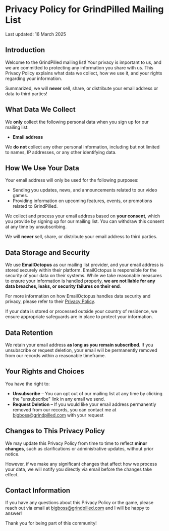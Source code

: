 # Privacy Policy for GrindPilled Mailing List
Last updated: 16 March 2025

## Introduction

Welcome to the GrindPilled mailing list! Your privacy is important to us, and we are committed to protecting any information you share with us. This Privacy Policy explains what data we collect, how we use it, and your rights regarding your information.

Summarized, we will **never** sell, share, or distribute your email address or data to third parties!  

## What Data We Collect

We **only** collect the following personal data when you sign up for our mailing list:

- **Email address**  

We **do not** collect any other personal information, including but not limited to names, IP addresses, or any other identifying data.  

## How We Use Your Data

Your email address will only be used for the following purposes:  

- Sending you updates, news, and announcements related to our video games.  
- Providing information on upcoming features, events, or promotions related to GrindPilled.  

We collect and process your email address based on **your consent**, which you provide by signing up for our mailing list. You can withdraw this consent at any time by unsubscribing.  

We will **never** sell, share, or distribute your email address to third parties.  

## Data Storage and Security  

We use **EmailOctopus** as our mailing list provider, and your email address is stored securely within their platform. EmailOctopus is responsible for the security of your data on their systems. While we take reasonable measures to ensure your information is handled properly, **we are not liable for any data breaches, leaks, or security failures on their end**.  

For more information on how EmailOctopus handles data security and privacy, please refer to their [Privacy Policy](https://emailoctopus.com/legal/privacy).  

If your data is stored or processed outside your country of residence, we ensure appropriate safeguards are in place to protect your information.  

## Data Retention  

We retain your email address **as long as you remain subscribed**. If you unsubscribe or request deletion, your email will be permanently removed from our records within a reasonable timeframe.  

## Your Rights and Choices  

You have the right to:  

- **Unsubscribe** – You can opt out of our mailing list at any time by clicking the "unsubscribe" link in any email we send.  
- **Request Deletion** – If you would like your email address permanently removed from our records, you can contact me at bigboss@grindpilled.com with your request

## Changes to This Privacy Policy  

We may update this Privacy Policy from time to time to reflect **minor changes**, such as clarifications or administrative updates, without prior notice.  

However, if we make any significant changes that affect how we process your data, we will notify you directly via email before the changes take effect.  

## Contact Information  

If you have any questions about this Privacy Policy or the game, please reach out via email at bigboss@grindpilled.com and I will be happy to answer!

Thank you for being part of this community!
